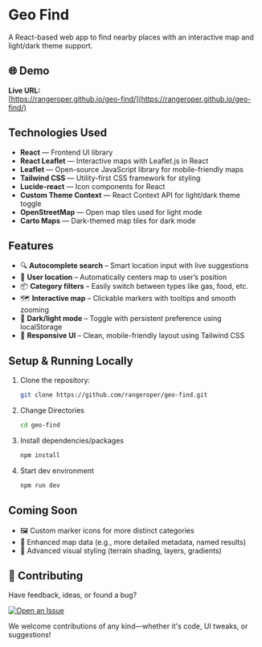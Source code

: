 # Geo Find

A React-based web app to find nearby places with an interactive map and light/dark theme support.

## 🌐 Demo

**Live URL:**  
[https://rangeroper.github.io/geo-find/](https://rangeroper.github.io/geo-find/)

## Technologies Used

- **React** — Frontend UI library  
- **React Leaflet** — Interactive maps with Leaflet.js in React  
- **Leaflet** — Open-source JavaScript library for mobile-friendly maps  
- **Tailwind CSS** — Utility-first CSS framework for styling  
- **Lucide-react** — Icon components for React  
- **Custom Theme Context** — React Context API for light/dark theme toggle  
- **OpenStreetMap** — Open map tiles used for light mode  
- **Carto Maps** — Dark-themed map tiles for dark mode  

## Features

- 🔍 **Autocomplete search** – Smart location input with live suggestions  
- 📍 **User location** – Automatically centers map to user’s position  
- 📦 **Category filters** – Easily switch between types like gas, food, etc.  
- 🗺️ **Interactive map** – Clickable markers with tooltips and smooth zooming  
- 🌙 **Dark/light mode** – Toggle with persistent preference using localStorage  
- 🧭 **Responsive UI** – Clean, mobile-friendly layout using Tailwind CSS  

## Setup & Running Locally

1. Clone the repository:  
   ```bash
   git clone https://github.com/rangeroper/geo-find.git
2. Change Directories
   ```bash
   cd geo-find
3. Install dependencies/packages
   ```bash
   npm install
4. Start dev environment
   ```bash
   npm run dev

## Coming Soon

- 🖼️ Custom marker icons for more distinct categories
- 🧠 Enhanced map data (e.g., more detailed metadata, named results)
- 🌄 Advanced visual styling (terrain shading, layers, gradients)

## 🤝 Contributing

Have feedback, ideas, or found a bug?

[![Open an Issue](https://img.shields.io/badge/%F0%9F%91%89%20Open%20an%20Issue-blue?style=for-the-badge)](https://github.com/rangeroper/geo-find/issues/new)

We welcome contributions of any kind—whether it's code, UI tweaks, or suggestions!
